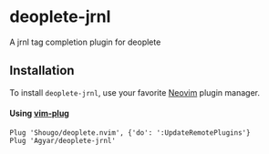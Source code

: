 # deoplete-jrnl
A jrnl tag completion plugin for deoplete

## Installation

To install `deoplete-jrnl`, use your favorite [Neovim](https://neovim.io/) plugin manager.

#### Using [vim-plug](https://github.com/junegunn/vim-plug)

```vim
Plug 'Shougo/deoplete.nvim', {'do': ':UpdateRemotePlugins'}
Plug 'Agyar/deoplete-jrnl'
```
